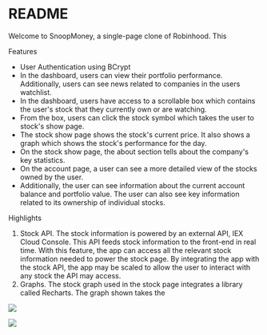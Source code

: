# README



Welcome to SnoopMoney, a single-page clone of Robinhood. This 

Features
* User Authentication using BCrypt
* In the dashboard, users can view their portfolio performance. Additionally, users can see news related to companies in the users watchlist. 
* In the dashboard, users have access to a scrollable box which contains the user's stock that they currently own or are watching. 
* From the box, users can click the stock symbol which takes the user to stock's show page. 
* The stock show page shows the stock's current price. It also shows a graph which shows the stock's performance for the day. 
* On the stock show page, the about section tells about the company's key statistics. 
* On the account page, a user can see a more detailed view of the stocks owned by the user. 
* Additionally, the user can see information about the current account balance and portfolio value. The user can also see key information related to its ownership of individual stocks. 

Highlights 
1. Stock API. The stock information is powered by an external API, IEX Cloud Console. This API feeds stock information to the front-end in real time. With this feature, the app can access all the relevant stock information needed to power the stock page. By integrating the app with the stock API, the app may be scaled to allow the user to interact with any stock the API may access.
2. Graphs. The stock graph used in the stock page integrates a library called Recharts. The graph shown takes the 

![](https://user-images.githubusercontent.com/29221213/69449270-263f0400-0d20-11ea-86d1-8f9340a67dbf.png)

![](https://user-images.githubusercontent.com/29221213/69449273-2808c780-0d20-11ea-88be-6c0b08498ecc.png)

